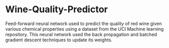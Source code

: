 # Wine-Quality-Predictor
Feed-forward neural network used to predict the quality of red wine given various chemical properties using a dataset from the UCI Machine learning repository. This neural network used the back propagation and batched gradient descent techniques to update its weights.
